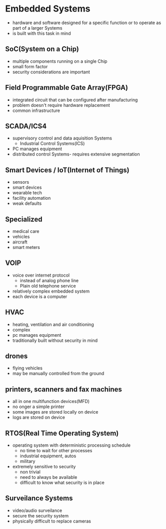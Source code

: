 # Embedded Systems

- hardware and software designed for a specific function or to operate as part of a larger Systems
- is built with this task in mind

## SoC(System on a Chip)

- multiple components running on a single Chip
- small form factor
- security considerations are important

## Field Programmable Gate Array(FPGA)

- integrated circuit that can be configured after manufacturing
- problem doesn't require hardware replacement
- common infrastructure

## SCADA/ICS4

- supervisory control and data aquisition Systems
  - Industrial Control Systems(ICS)
- PC manages equipment
- distributed control Systems- requires extensive segmentation

## Smart Devices / IoT(Internet of Things)

- sensors
- smart devices
- wearable tech
- facility automation
- weak defaults

## Specialized

- medical care
- vehicles
- aircraft
- smart meters

## VOIP

- voice over internet protocol
  - instead of analog phone line
  - Plain old telephone service
- relatively complex embedded system
- each device is a computer

## HVAC

- heating, ventilation and air conditioning
- complex
- pc manages equipment
- traditionally built without security in mind

## drones

- flying vehicles
- may be manually controlled from the ground

## printers, scanners and fax machines

- all in one multifunction devices(MFD)
- no onger a simple printer
- some images are stored locally on device
- logs are stored on device

## RTOS(Real Time Operating System)

- operating system with deterministic processing schedule
  - no time to wait for other processes
  - industrial equipment, autos
  - military
- extremely sensitive to security
  - non trivial
  - need to always be available
  - difficult to know what security is in place

## Surveilance Systems

- video/audio surveilance
- secure the security system
- physically difficult to replace cameras

